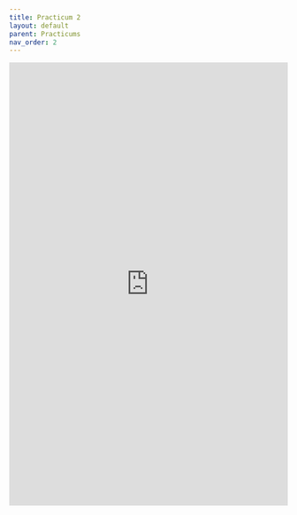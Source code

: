 ```yaml
---
title: Practicum 2
layout: default
parent: Practicums
nav_order: 2
---
```

<iframe 
    src="https://docs.google.com/document/d/e/2PACX-1vQ_tivbTUSXABP2otvLFMdI6YV7ooa1TuDhPgHe6SoYOCncTUfXAeHIWuT5hAOqnratCvx9nPWxGRTd/pub?embedded=true" 
    width="100%" 
    height="800px" 
    frameborder="0" 
    allowfullscreen>
</iframe>
